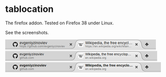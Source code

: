 # tablocation

The firefox addon. Tested on Firefox 38 under Linux.

See the screenshots.

![](/screenshots/1.png?raw=true)
![](/screenshots/2.png?raw=true)
![](/screenshots/3.png?raw=true)
